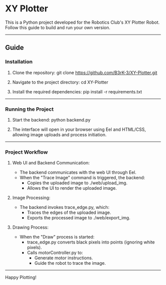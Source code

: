 # XY Plotter

This is a Python project developed for the Robotics Club's XY Plotter Robot. Follow this guide to build and run your own version.

---

## Guide

### Installation

1. Clone the repository:
   git clone https://github.com/B3rK-3/XY-Plotter.git

2. Navigate to the project directory:
   cd XY-Plotter

3. Install the required dependencies:
   pip install -r requirements.txt

---

### Running the Project

1. Start the backend:
   python backend.py

2. The interface will open in your browser using Eel and HTML/CSS, allowing image uploads and process initiation.

---

### Project Workflow

1. Web UI and Backend Communication:
   - The backend communicates with the web UI through Eel.
   - When the "Trace Image" command is triggered, the backend:
     - Copies the uploaded image to ./web/upload_img.
     - Allows the UI to render the uploaded image.

2. Image Processing:
   - The backend invokes trace_edge.py, which:
     - Traces the edges of the uploaded image.
     - Exports the processed image to ./web/export_img.

3. Drawing Process:
   - When the "Draw" process is started:
     - trace_edge.py converts black pixels into points (ignoring white pixels).
     - Calls motorController.py to:
       - Generate motor instructions.
       - Guide the robot to trace the image.

---

Happy Plotting!

